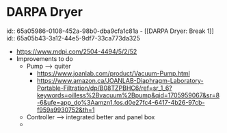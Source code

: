 # DARPA Dryer
id:: 65a05986-0108-452a-98b0-dba9cfa1c81a
	- [[DARPA Dryer: Break 1]]
	  id:: 65a05b43-3a12-44e5-9df7-33ca773da325
- https://www.mdpi.com/2504-4494/5/2/52
- Improvements to do
	- Pump --> quiter
		- https://www.joanlab.com/product/Vacuum-Pump.html
		- https://www.amazon.ca/JOANLAB-Diaphragm-Laboratory-Portable-Filtration/dp/B08TZPBHC6/ref=sr_1_6?keywords=oilless%2Bvacuum%2Bpump&qid=1705959067&sr=8-6&ufe=app_do%3Aamzn1.fos.d0e27fc4-6417-4b26-97cb-f959a9930752&th=1
	- Controller --> integrated better and panel box
	-